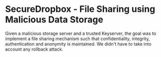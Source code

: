 # SecureDropbox - File Sharing using Malicious Data Storage
Given a malicious storage server and a trusted Keyserver, the goal was to implement a file sharing mechanism such that confidentiality, integrity, authentication and anonymity is maintained. We didn't have to take into account any rollback attack.
